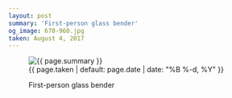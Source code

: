 ```yaml
---
layout: post
summary: 'First-person glass bender'
og_image: 670-960.jpg
taken: August 4, 2017
---
```


<figure class="post" data-src="{{ site.assets_url }}/{{ page.og_image }}">
<img alt="{{ page.summary }}" sizes="(min-width: 700px) 50vw, calc(100vw - 2rem)" src="{{ site.assets_url }}/670-480.jpg" srcset="{{ site.assets_url }}/670-240.jpg 240w, {{ site.assets_url }}/670-480.jpg 480w, {{ site.assets_url }}/670-720.jpg 720w, {{ site.assets_url }}/670-960.jpg 960w"/>
<figcaption>
<time>{{ page.taken | default: page.date | date: "%B %-d, %Y" }}</time>
<p>First-person glass bender</p>
</figcaption>
</figure>
